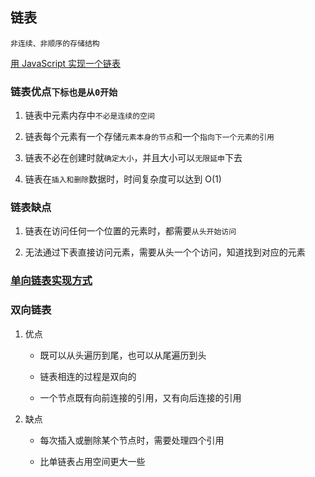 ## 链表

`非连续、非顺序的存储结构`

[用 JavaScript 实现一个链表](https://chinese.freecodecamp.org/news/implementing-a-linked-list-in-javascript/)

### 链表优点`下标也是从0开始`

1. 链表中元素内存中`不必是连续的空间`

2. 链表每个元素有一个存储`元素本身的节点`和一个`指向下一个元素的引用`

3. 链表不必在创建时就`确定大小`，并且大小可以`无限延申`下去

4. 链表在`插入和删除`数据时，时间复杂度可以达到 O(1)

### 链表缺点

1. 链表在访问任何一个位置的元素时，都需要`从头开始访问`

2. 无法通过下表直接访问元素，需要从头一个个访问，知道找到对应的元素

### [单向链表实现方式](https://github.com/1684838553/arithmeticQuestions/blob/main/%E9%93%BE%E8%A1%A8/LinkList.js)

### 双向链表

1. 优点

   - 既可以从头遍历到尾，也可以从尾遍历到头

   - 链表相连的过程是双向的

   - 一个节点既有向前连接的引用，又有向后连接的引用

2. 缺点

   - 每次插入或删除某个节点时，需要处理四个引用

   - 比单链表占用空间更大一些
